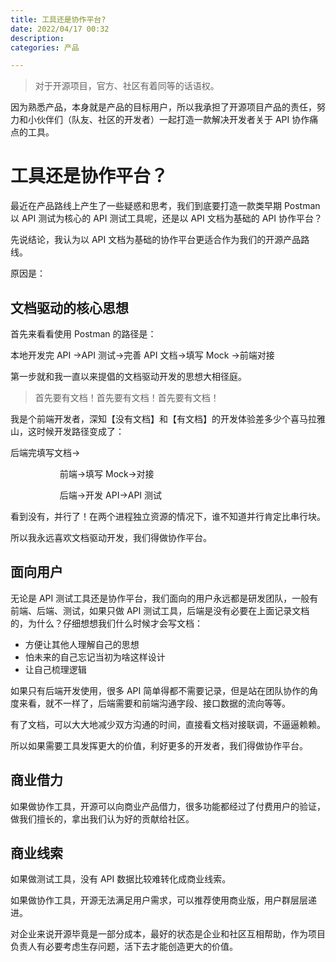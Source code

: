 ```yaml
---
title: 工具还是协作平台?
date: 2022/04/17 00:32
description:
categories: 产品

---
```


> 对于开源项目，官方、社区有着同等的话语权。

因为熟悉产品，本身就是产品的目标用户，所以我承担了开源项目产品的责任，努力和小伙伴们（队友、社区的开发者）一起打造一款解决开发者关于 API 协作痛点的工具。 

# 工具还是协作平台？

最近在产品路线上产生了一些疑惑和思考，我们到底要打造一款类早期 Postman 以 API 测试为核心的 API 测试工具呢，还是以 API 文档为基础的 API 协作平台？

先说结论，我认为以 API 文档为基础的协作平台更适合作为我们的开源产品路线。

原因是：

## 文档驱动的核心思想

首先来看看使用 Postman 的路径是：

本地开发完 API ->API 测试->完善 API 文档->填写 Mock ->前端对接

第一步就和我一直以来提倡的文档驱动开发的思想大相径庭。

> 首先要有文档！首先要有文档！首先要有文档！

我是个前端开发者，深知【没有文档】和【有文档】的开发体验差多少个喜马拉雅山，这时候开发路径变成了：

后端完填写文档->

                    前端->填写 Mock->对接

                    后端->开发 API->API 测试

看到没有，并行了！在两个进程独立资源的情况下，谁不知道并行肯定比串行块。

所以我永远喜欢文档驱动开发，我们得做协作平台。

## 面向用户

无论是 API 测试工具还是协作平台，我们面向的用户永远都是研发团队，一般有前端、后端、测试，如果只做 API 测试工具，后端是没有必要在上面记录文档的，为什么？仔细想想我们什么时候才会写文档：
* 方便让其他人理解自己的思想
* 怕未来的自己忘记当初为啥这样设计
* 让自己梳理逻辑

如果只有后端开发使用，很多 API 简单得都不需要记录，但是站在团队协作的角度来看，就不一样了，后端需要和前端沟通字段、接口数据的流向等等。

有了文档，可以大大地减少双方沟通的时间，直接看文档对接联调，不逼逼赖赖。

所以如果需要工具发挥更大的价值，利好更多的开发者，我们得做协作平台。

## 商业借力

如果做协作工具，开源可以向商业产品借力，很多功能都经过了付费用户的验证，做我们擅长的，拿出我们认为好的贡献给社区。

## 商业线索

如果做测试工具，没有 API 数据比较难转化成商业线索。

如果做协作工具，开源无法满足用户需求，可以推荐使用商业版，用户群层层递进。

对企业来说开源毕竟是一部分成本，最好的状态是企业和社区互相帮助，作为项目负责人有必要考虑生存问题，活下去才能创造更大的价值。